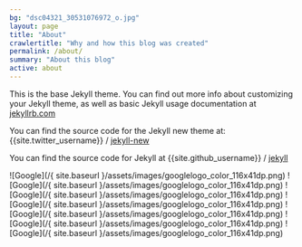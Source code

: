 ```yaml
---
bg: "dsc04321_30531076972_o.jpg"
layout: page
title: "About"
crawlertitle: "Why and how this blog was created"
permalink: /about/
summary: "About this blog"
active: about
---
```


This is the base Jekyll theme. You can find out more info about customizing your Jekyll theme, as well as basic Jekyll usage documentation at [jekyllrb.com](http://jekyllrb.com/)

You can find the source code for the Jekyll new theme at:
{{site.twitter_username}} /
[jekyll-new](https://github.com/jglovier/jekyll-new)

You can find the source code for Jekyll at
{{site.github_username}} /
[jekyll](https://github.com/jekyll/jekyll)

![Google](/{ site.baseurl }/assets/images/googlelogo_color_116x41dp.png) ![Google](/{ site.baseurl }/assets/images/googlelogo_color_116x41dp.png) ![Google](/{ site.baseurl }/assets/images/googlelogo_color_116x41dp.png) ![Google](/{ site.baseurl }/assets/images/googlelogo_color_116x41dp.png) ![Google](/{ site.baseurl }/assets/images/googlelogo_color_116x41dp.png) ![Google](/{ site.baseurl }/assets/images/googlelogo_color_116x41dp.png) ![Google](/{ site.baseurl }/assets/images/googlelogo_color_116x41dp.png) 
